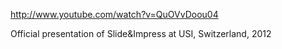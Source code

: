 http://www.youtube.com/watch?v=QuOVvDoou04


Official presentation of Slide&Impress at USI, Switzerland, 2012